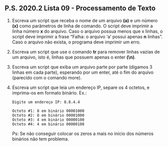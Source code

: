 ## P.S. 2020.2 Lista 09 - Processamento de Texto

1. Escreva um script que receba o nome de um arquivo **(a)** e um número **(x)** como parâmetros de linha de comando. O script deve imprimir a linha número **x** do arquivo. Caso o arquivo possua menos que x linhas, o script deve imprimir a frase “Falha: o arquivo ‘a’ possui apenas **n** linhas”. Caso o arquivo não exista, o programa deve imprimir um erro.


2. Escreva um script que use o comando **tr** para remover linhas vazias de um arquivo, isto é, linhas que possuem apenas o enter **(\n)**.


3. Escreva um script que exiba um arquivo parte por parte (digamos 3 linhas em cada parte), esperando por um enter, até o fim do arquivo (parecido com o comando more).


4. Escreva um script que leia um endereço IP, separe os 4 octetos, e imprima-os em formato binário. Ex.:

    ```
    Digite um endereço IP: 8.8.4.4
    
    Octeto #1: 8 em binário 00001000
    Octeto #2: 8 em binário 00001000
    Octeto #3: 4 em binário 00000100
    Octeto #4: 4 em binário 00000100
    ```

    Ps: Se não conseguir colocar os zeros a mais no início dos números binários não tem problema.
